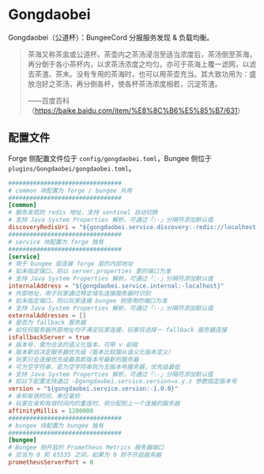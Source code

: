 # Gongdaobei

Gongdaobei（公道杯）：BungeeCord 分服服务发现 & 负载均衡。

> 茶海又称茶盅或公道杯。茶壶内之茶汤浸泡至适当浓度后，茶汤倒至茶海，再分倒于各小茶杯内，以求茶汤浓度之均匀。亦可于茶海上覆一滤网，以滤去茶渣、茶末。没有专用的茶海时，也可以用茶壶充当。其大致功用为：盛放泡好之茶汤，再分倒各杯，使各杯茶汤浓度相若，沉淀茶渣。
> 
> ——百度百科（<https://baike.baidu.com/item/%E8%8C%B6%E5%85%B7/631>）

## 配置文件

Forge 侧配置文件位于 `config/gongdaobei.toml`，Bungee 侧位于 `plugins/Gongdaobei/gongdaobei.toml`。

```toml
################################
# common 块配置为 forge / bungee 共用
################################
[common]
# 服务发现的 redis 地址，支持 sentinel 自动切换
# 支持 Java System Properties 解析，可通过「:-」分隔符添加默认值
discoveryRedisUri = "${gongdaobei.service.discovery:-redis://localhost:6379/0}"
################################
# service 块配置为 forge 独有
################################
[service]
# 用于 bungee 层连接 forge 层的内部地址
# 如未指定端口，则以 server.properties 里的端口为准
# 支持 Java System Properties 解析，可通过「:-」分隔符添加默认值
internalAddress = "${gongdaobei.service.internal:-localhost}"
# 外部地址，用于玩家通过特定域名连接服务器时识别
# 如未指定端口，则以玩家连接 bungee 侧使用的端口为准
# 支持 Java System Properties 解析，可通过「:-」分隔符添加默认值
externalAddresses = []
# 是否为 fallback 服务器
# 如任何服务器外部地址均不满足玩家连接，玩家将选择一 fallback 服务器连接
isFallbackServer = true
# 版本号，需为合法的语义化版本，可带 v 前缀
# 版本新旧决定服务器优先级（版本比较服从语义化版本定义）
# 玩家只会连接优先级最高即版本号最新的服务器
# 可为空字符串，若为空字符串则为无版本号服务器，优先级最低
# 支持 Java System Properties 解析，可通过「:-」分隔符添加默认值
# 如以下配置支持通过 -Dgongdaobei.service.version=x.y.z 参数指定版本号
version = "${gongdaobei.service.version:-1.0.0}"
# 亲和有效时间，单位毫秒
# 玩家在亲和有效时间内的重连时，将分配到上一个连接的服务器
affinityMillis = 1200000
################################
# bungee 块配置为 bungee 独有
################################
[bungee]
# Bungee 侧开启的 Prometheus Metrics 服务器端口
# 应当为 0 和 65535 之间，如果为 0 则不开启服务器
prometheusServerPort = 0
```
